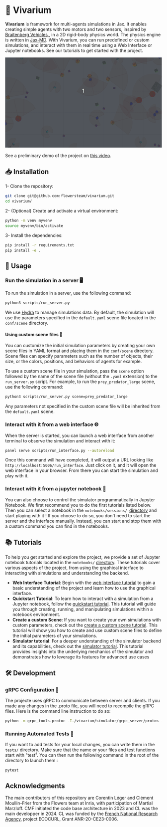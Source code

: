 # 🌱 Vivarium

**Vivarium** is framework for multi-agents simulations in Jax. It enables creating simple agents with two motors and two sensors, inspired by [Braitenberg Vehicles ](https://en.wikipedia.org/wiki/Braitenberg_vehicle), in a 2D rigid-body physics world. The physics engine is written in [Jax-MD](https://github.com/jax-md/jax-md). With Vivarium, you can run predefined or custom simulations, and interact with them in real time using a Web Interface or Jupyter notebooks. See our tutorials to get started with the project. 

![Vivarium demo](images/simulation.gif)

See a preliminary demo of the project on [this video](https://youtu.be/dnO-wo6Ns-8).

## 📥 Installation

1- Clone the repository:

```bash
git clone git@github.com:flowersteam/vivarium.git
cd vivarium/
```
2- (Optional) Create and activate a virtual environment:

```bash
python -m venv myvenv
source myvenv/bin/activate
```

3- Install the dependencies:

```bash
pip install -r requirements.txt
pip install -e . 
```

## 🚀 Usage

### Run the simulation in a server 🖥️

To run the simulation in a server, use the following command:

```bash
python3 scripts/run_server.py
```

We use [Hydra](https://hydra.cc/docs/intro/) to manage simulations data. By default, the simulation will use the parameters specified in the `default.yaml` scene file located in the `conf/scene` directory.

#### Using custom scene files 🌄

You can customize the initial simulation parameters by creating your own scene files in YAML format and placing them in the `conf/scene` directory. Scene files can specify parameters such as the number of objects, their size, or the colors, positions, and behaviors of agents for example.

To use a custom scene file in your simulation, pass the `scene` option followed by the name of the scene file (without the `.yaml` extension) to the `run_server.py` script. For example, to run the `prey_predator_large` scene, use the following command:

```bash
python3 scripts/run_server.py scene=prey_predator_large
```

Any parameters not specified in the custom scene file will be inherited from the `default.yaml` scene.

### Interact with it from a web interface 🌐

When the server is started, you can launch a web interface from another terminal to observe the simulation and interact with it:

```bash
panel serve scripts/run_interface.py --autoreload
```

Once this command will have completed, it will output a URL looking like `http://localhost:5006/run_interface`. Just click on it, and it will open the web interface in your browser. From there you can start the simulation and play with it.


### Interact with it from a jupyter notebook 📓

You can also choose to control the simulator programmatically in Jupyter Notebook. We first recommend you to do the first tutorials listed below. Then you can select a notebook in the `notebooks/sessions/ `[directory](notebooks/sessions/) and start playing with it ! If you choose to do so, you don't need to start the server and the interface manually. Instead, you can start and stop them with a custom command you can find in the notebooks.

## 📚 Tutorials

To help you get started and explore the project, we provide a set of Jupyter notebook tutorials located in the `notebooks/` [directory](notebooks/README.md). These tutorials cover various aspects of the project, from using the graphical interface to interacting with simulations and understanding the backend.

- **Web Interface Tutorial**: Begin with the [web interface tutorial](notebooks/tutorials/web_interface_tutorial.md) to gain a basic understanding of the project and learn how to use the graphical interface.
- **Quickstart Tutorial**: To learn how to interact with a simulation from a Jupyter notebook, follow the [quickstart tutorial](notebooks/tutorials/quickstart_tutorial.ipynb). This tutorial will guide you through creating, running, and manipulating simulations within a notebook environment.
- **Create a custom Scene**: If you want to create your own simulations with custom parameters, check out the [create a custom scene tutorial](notebooks/tutorials/create_custom_scene_tutorial.md). This tutorial will show you how to create and use custom scene files to define the initial parameters of your simulations. 
- **Simulator tutorial**: For a deeper understanding of the simulator backend and its capabilities, check out the [simulator tutorial](notebooks/tutorials/simulator_tutorial.ipynb). This tutorial provides insights into the underlying mechanics of the simulator and demonstrates how to leverage its features for advanced use cases

## 🛠 Development

### gRPC Configuration 🔄

The projecte uses gRPC to communicate between server and clients. If you made any changes in the .proto file, you will need to recompile the gRPC files. Here is the command line instruction to do so:


```bash
python -m grpc_tools.protoc -I./vivarium/simulator/grpc_server/protos --python_out=./vivarium/simulator/grpc_server/ --pyi_out=./vivarium/simulator/grpc_server/ --grpc_python_out=./vivarium/simulator/grpc_server/ ./vivarium/simulator/grpc_server/protos/simulator.proto
```

### Running Automated Tests 🧪 

If you want to add tests for your local changes, you can write them in the `tests/` directory. Make sure that the name or your files and test functions start with "test". You can then run the following command in the root of the directory to launch them :

```bash
pytest
```

## Acknowledgments

The main contributors of this repository are Corentin Léger and Clément Moullin-Frier from the Flowers team at Inria, with participation of Martial Marzloff. CMF initiated the code base architecture in 2023 and CL was the main developper in 2024. CL was funded by the [French National Research Agency](https://anr.fr/), project ECOCURL, Grant ANR-20-CE23-0006. 
